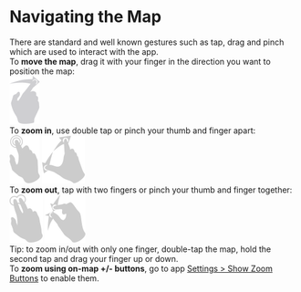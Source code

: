 # Navigating the Map

There are standard and well known gestures such as tap, drag and pinch which are used to interact with the app.  
To **move the map**, drag it with your finger in the direction you want to position the map:  
![](/assets/finger-moving.png)  
To **zoom in**, use double tap or pinch your thumb and finger apart:  
![](/assets/double-tap.png) ![](/assets/expanding.png)  
To **zoom out**, tap with two fingers or pinch your thumb and finger together:  
![](/assets/two-finger-tap.png) ![](/assets/reducing-size.png)  
Tip: to zoom in/out with only one finger, double-tap the map, hold the second tap and drag your finger up or down.  
To **zoom using on-map +/- buttons**, go to app [Settings &gt; Show Zoom Buttons]() to enable them.



